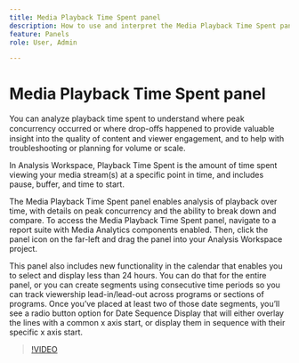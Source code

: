 ```yaml
---
title: Media Playback Time Spent panel
description: How to use and interpret the Media Playback Time Spent panel in Analysis Workspace.
feature: Panels
role: User, Admin

---
```

# Media Playback Time Spent panel

You can analyze playback time spent to understand where peak concurrency occurred or where drop-oﬀs happened to provide valuable insight into the quality of content and viewer engagement, and to help with troubleshooting or planning for volume or scale.

In Analysis Workspace, Playback Time Spent is the amount of time spent viewing your media stream(s) at a specific point in time, and includes pause, buffer, and time to start.

The Media Playback Time Spent panel enables analysis of playback over time, with details on peak concurrency and the ability to break down and compare. To access the Media Playback Time Spent panel, navigate to a report suite with Media Analytics components enabled. Then, click the panel icon on the far-left and drag the panel into your Analysis Workspace project.

This panel also includes new functionality in the calendar that enables you to select and display less than 24 hours. You can do that for the entire panel, or you can create segments using consecutive time periods so you can track viewership lead-in/lead-out across programs or sections of programs. Once you’ve placed at least two of those date segments, you’ll see a radio button option for Date Sequence Display that will either overlay the lines with a common x axis start, or display them in sequence with their specific x axis start.

>[!VIDEO](https://video.tv.adobe.com/v/338699)
